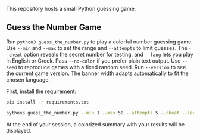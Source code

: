 This repository hosts a small Python guessing game.

## Guess the Number Game
Run `python3 guess_the_number.py` to play a colorful number guessing game.
Use `--min` and `--max` to set the range and `--attempts` to limit guesses.
The `--cheat` option reveals the secret number for testing, and `--lang` lets you play in English or Greek.
Pass `--no-color` if you prefer plain text output.
Use `--seed` to reproduce games with a fixed random seed.
Run `--version` to see the current game version.
The banner width adapts automatically to fit the chosen language.

First, install the requirement:

```bash
pip install -r requirements.txt
```

```bash
python3 guess_the_number.py --min 1 --max 50 --attempts 5 --cheat --lang el --seed 42
```
At the end of your session, a colorized summary with your results will be displayed.


